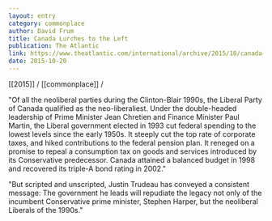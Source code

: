 ```yaml
---
layout: entry
category: commonplace
author: David Frum
title: Canada Lurches to the Left
publication: The Atlantic
link: https://www.theatlantic.com/international/archive/2015/10/canada-trudeau-liberals-election/411463/
date: 2015-10-20
---
```


[[2015]] / [[commonplace]] / 

"Of all the neoliberal parties during the Clinton-Blair 1990s, the Liberal Party of Canada qualified as the neo-liberaliest. Under the double-headed leadership of Prime Minister Jean Chretien and Finance Minister Paul Martin, the Liberal government elected in 1993 cut federal spending to the lowest levels since the early 1950s. It steeply cut the top rate of corporate taxes, and hiked contributions to the federal pension plan. It reneged on a promise to repeal a consumption tax on goods and services introduced by its Conservative predecessor. Canada attained a balanced budget in 1998 and recovered its triple-A bond rating in 2002."
 
"But scripted and unscripted, Justin Trudeau has conveyed a consistent message: The government he leads will repudiate the legacy not only of the incumbent Conservative prime minister, Stephen Harper, but the neoliberal Liberals of the 1990s."

 
